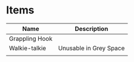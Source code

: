 # Items

| Name           | Description            |
| -------------- | ---------------------- |
| Grappling Hook |                        |
| Walkie-talkie  | Unusable in Grey Space |
|                |                        |
